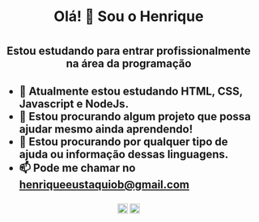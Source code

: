 <h1 align="center">Olá! 👋 Sou o Henrique<h1>
<h2 align="center">Estou estudando para entrar profissionalmente na área da programação<h2>  

<!--
**H-Barros/H-Barros** is a ✨ _special_ ✨ repository because its `README.md` (this file) appears on your GitHub profile.

Here are some ideas to get you started:

- 🔭 I’m currently working on ...
- 🌱 I’m currently learning ...
- 👯 I’m looking to collaborate on ...
- 🤔 I’m looking for help with ...
- 💬 Ask me about ...
- 📫 How to reach me: ...
- 😄 Pronouns: ...
- ⚡ Fun fact: ...
-->
- 🌱 Atualmente estou estudando HTML, CSS, Javascript e NodeJs.
- 👯 Estou procurando algum projeto que possa ajudar mesmo ainda aprendendo!
- 🤔 Estou procurando por qualquer tipo de ajuda ou informação dessas linguagens.
- 📫 Pode me chamar no henriqueeustaquiob@gmail.com
  
<p align="center">
<a href="https://www.linkedin.com/in/henrique-barros-71b006214/" target="blank"><img align="center" src="https://cdn.jsdelivr.net/npm/simple-icons@3.0.1/icons/linkedin.svg" alt="Barros" height="20" width="20" /></a>
<a href="https://www.instagram.com/henriquebaarros/" target="blank"><img align="center" src="https://cdn.jsdelivr.net/npm/simple-icons@3.0.1/icons/instagram.svg" alt="Barros" height="20" width="20" /></a>
</p>
